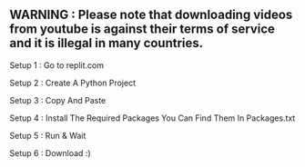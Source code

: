 WARNING : Please note that downloading videos from youtube is against their terms of service and it is illegal in many countries.
-----------------------------------------------------------------------------------------------------------------------------------
Setup 1 : Go to replit.com

Setup 2 : Create A Python Project

Setup 3 : Copy And Paste

Setup 4 : Install The Required Packages You Can Find Them In Packages.txt

Setup 5 : Run & Wait

Setup 6 : Download :)
